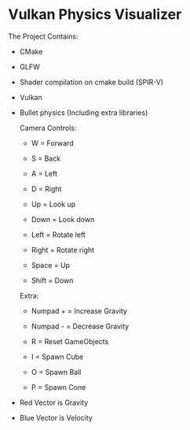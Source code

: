 # Vulkan Physics Visualizer
The Project Contains:
- CMake
- GLFW
- Shader compilation on cmake build (SPIR-V)
- Vulkan
- Bullet physics (Including extra libraries)

  Camera Controls:
  - W = Forward 
  - S = Back
  - A = Left
  - D = Right

  - Up = Look up
  - Down = Look down
  - Left = Rotate left
  - Right = Rotate right

  - Space = Up
  - Shift = Down

  Extra:
  - Numpad + = Increase Gravity
  - Numpad - = Decrease Gravity
  
  - R = Reset GameObjects
  - I = Spawn Cube
  - O = Spawn Ball
  - P = Spawn Cone
  
- Red Vector is Gravity
- Blue Vector is Velocity
